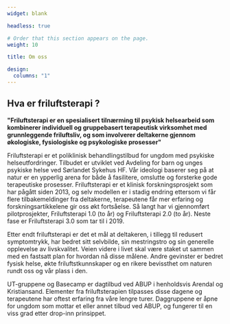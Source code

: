 ```yaml
---
widget: blank

headless: true

# Order that this section appears on the page.
weight: 10

title: Om oss

design:
  columns: "1"
---
```


## Hva er friluftsterapi ? 


**"Friluftsterapi er en spesialisert tilnærming til psykisk helsearbeid som kombinerer individuell og gruppebasert terapeutisk virksomhet med grunnleggende friluftsliv, og som involverer deltakerne gjennom økologiske, fysiologiske og psykologiske prosesser"**

Friluftsterapi er et poliklinisk behandlingstilbud for ungdom med psykiske helseutfordringer. Tilbudet er utviklet ved Avdeling for barn og unges psykiske helse ved Sørlandet Sykehus HF. Vår ideologi baserer seg på at natur er en ypperlig arena for både å fasilitere, omslutte og forsterke gode terapeutiske prosesser. Friluftsterapi er et klinisk forskningsprosjekt som har pågått siden 2013, og selv modellen er i stadig endring ettersom vi får flere tilbakemeldinger fra deltakerne, terapeutene får mer erfaring og forskningsartikkelene gir oss økt fortsåelse. Så langt har vi gjennomført pilotprosjekter, Friluftsterapi 1.0 (to år) og Friluftsterapi 2.0 (to år). Neste fase er Friluftsterapi 3.0 som tar til i 2019.

 

Etter endt friluftsterapi er det et mål at deltakeren, i tillegg til redusert symptomtrykk, har bedret sitt selvbilde, sin mestringstro og sin generelle opplevelse av livskvalitet. Veien videre i livet skal være staket ut sammen med en fastsatt plan for hvordan nå disse målene. Andre gevinster er bedret fysisk helse, økte friluftstkunnskaper og en rikere bevissthet om naturen rundt oss og vår plass i den.

 

UT-gruppene og Basecamp er dagtilbud ved ABUP i henholdsvis Arendal og Kristiansand. Elementer fra friluftsterapien tilpasses disse dagene og terapeutene har oftest erfaring fra våre lengre turer. Daggruppene er åpne for ungdom som mottar et eller annet tilbud ved ABUP, og fungerer til en viss grad etter drop-inn prinsippet.
